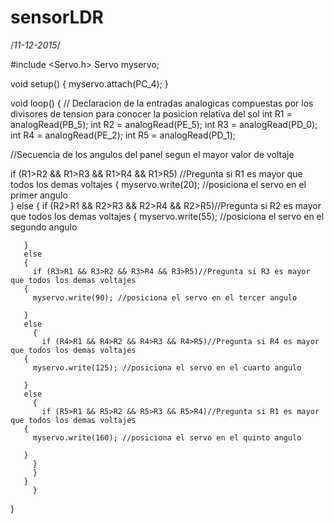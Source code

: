 # sensorLDR

/*11-12-2015*/

#include <Servo.h> 
Servo myservo;

void setup() 
{ 
  myservo.attach(PC_4); 
} 

void loop()
{
  // Declaracion de la entradas analogicas compuestas por los divisores de tension para conocer la posicion relativa del sol
   int R1 = analogRead(PB_5); 
   int R2 = analogRead(PE_5); 
   int R3 = analogRead(PD_0); 
   int R4 = analogRead(PE_2);
   int R5 = analogRead(PD_1); 
   
  //Secuencia de los angulos del panel segun el mayor valor de voltaje

  if (R1>R2 && R1>R3 && R1>R4 && R1>R5) //Pregunta si R1 es mayor que todos los demas voltajes
       {
         myservo.write(20); //posiciona el servo en el primer angulo      
       }
       else
         {
           if (R2>R1 && R2>R3 && R2>R4 && R2>R5)//Pregunta si R2 es mayor que todos los demas voltajes
       {
         myservo.write(55); //posiciona el servo en el segundo angulo       
      
       }
       else 
       {
         if (R3>R1 && R3>R2 && R3>R4 && R3>R5)//Pregunta si R3 es mayor que todos los demas voltajes
       {
         myservo.write(90); //posiciona el servo en el tercer angulo      
           
       }
       else
         {
           if (R4>R1 && R4>R2 && R4>R3 && R4>R5)//Pregunta si R4 es mayor que todos los demas voltajes
       {
         myservo.write(125); //posiciona el servo en el cuarto angulo   
       
       }
       else
         {
           if (R5>R1 && R5>R2 && R5>R3 && R5>R4)//Pregunta si R1 es mayor que todos los demas voltajes
       {
         myservo.write(160); //posiciona el servo en el quinto angulo       
   
       }
         }
         }
       }
         }
}

